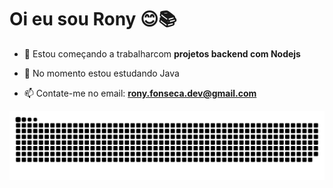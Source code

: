 # Oi eu sou Rony 😊📚

- 🔭 Estou começando a trabalharcom **projetos backend com Nodejs**

- 🌱 No momento estou estudando Java

- 📫 Contate-me no email: **rony.fonseca.dev@gmail.com**

<div>

![image](https://raw.githubusercontent.com/platane/snk/output/github-contribution-grid-snake.svg)

</div>


